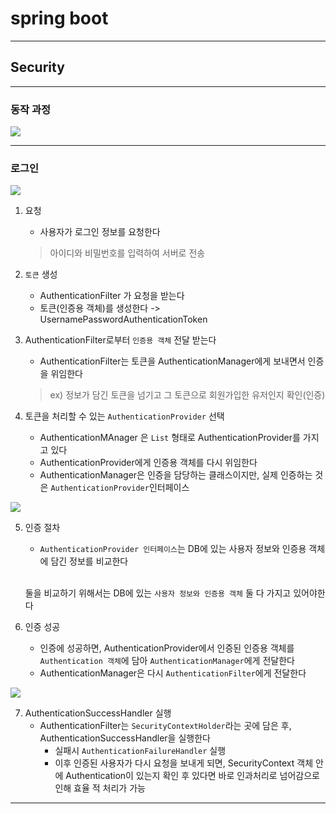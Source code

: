 # spring boot
---
## Security
---
### 동작 과정
![](https://velog.velcdn.com/images/leeeeeyeon/post/123ad38d-541a-45d3-95a7-076113ef79ee/image.png)

---
### 로그인
![](https://velog.velcdn.com/images/leeeeeyeon/post/20721d5c-d97e-4fda-9425-2a09b61f68c4/image.png)

1. 요청
    - 사용자가 로그인 정보를 요청한다
    > 아이디와 비밀번호를 입력하여 서버로 전송

2. `토큰` 생성
    - AuthenticationFilter 가 요청을 받는다
    - 토큰(인증용 객체)를 생성한다 -> UsernamePasswordAuthenticationToken

3. AuthenticationFilter로부터 `인증용 객체` 전달 받는다
    - AuthenticationFilter는 토큰을 AuthenticationManager에게 보내면서 인증을 위임한다
    > ex) 정보가 담긴 토큰을 넘기고 그 토큰으로 회원가입한 유저인지 확인(인증)

4. 토큰을 처리할 수 있는 `AuthenticationProvider` 선택
    - AuthenticationMAnager 은 `List` 형태로 AuthenticationProvider를 가지고 있다
    - AuthenticationProvider에게 인증용 객체를 다시 위임한다
    - AuthenticationManager은 인증을 담당하는 클래스이지만, 실제 인증하는 것은 `AuthenticationProvider`인터페이스

![](https://velog.velcdn.com/images/leeeeeyeon/post/c0c635c6-2921-4dcc-a77d-09245998c1f1/image.png)

5. 인증 절차
    - `AuthenticationProvider 인터페이스`는 DB에 있는 사용자 정보와 인증용 객체에 담긴 정보를 비교한다<br><Br>

    둘을 비교하기 위해서는 DB에 있는 `사용자 정보와 인증용 객체` 둘 다 가지고 있어야한다

6. 인증 성공
    - 인증에 성공하면, AuthenticationProvider에서 인증된 인증용 객체를 `Authentication 객체`에 담아 `AuthenticationManager`에게 전달한다
    - AuthenticationManager은 다시 `AuthenticationFilter`에게 전달한다

![](https://img1.daumcdn.net/thumb/R1280x0/?scode=mtistory2&fname=https%3A%2F%2Fblog.kakaocdn.net%2Fdn%2Fn9A86%2FbtrHqPKpvCo%2FeIh8O89SFDz9MkmaeisM01%2Fimg.png)

7. AuthenticationSuccessHandler 실행
    - AuthenticationFilter는 `SecurityContextHolder`라는 곳에 담은 후, AuthenticationSuccessHandler을 실행한다
        - 실패시 `AuthenticationFailureHandler` 실행
        - 이후 인증된 사용자가 다시 요청을 보내게 되면, SecurityContext 객체 안에 Authentication이 있는지 확인 후 있다면 바로 인과처리로 넘어감으로 인해 효율 적 처리가 가능

---